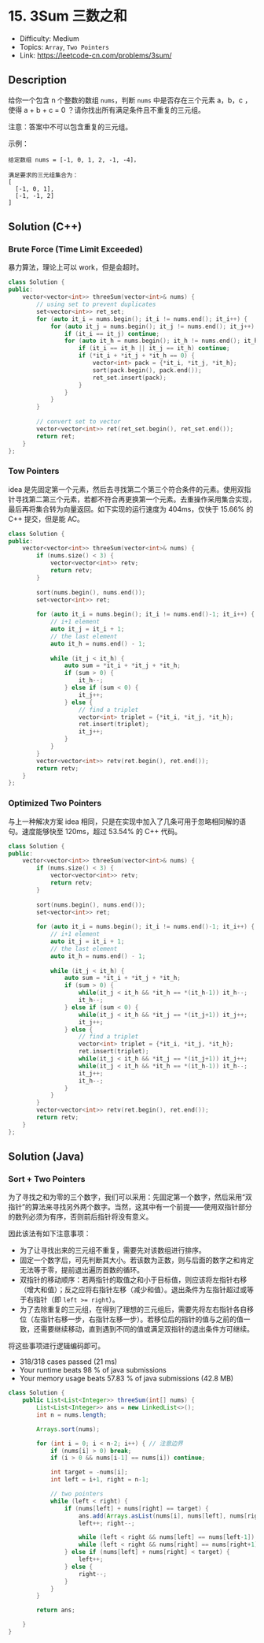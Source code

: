 # 15. 3Sum 三数之和

- Difficulty: Medium
- Topics: `Array`, `Two Pointers`
- Link: https://leetcode-cn.com/problems/3sum/

## Description

给你一个包含 n 个整数的数组 `nums`，判断 `nums` 中是否存在三个元素 a，b，c ，使得 a + b + c = 0 ？请你找出所有满足条件且不重复的三元组。

注意：答案中不可以包含重复的三元组。

示例：
```
给定数组 nums = [-1, 0, 1, 2, -1, -4]，

满足要求的三元组集合为：
[
  [-1, 0, 1],
  [-1, -1, 2]
]
```

## Solution (C++)

### Brute Force (Time Limit Exceeded)

暴力算法，理论上可以 work，但是会超时。

```cpp
class Solution {
public:
    vector<vector<int>> threeSum(vector<int>& nums) {
        // using set to prevent duplicates
        set<vector<int>> ret_set;
        for (auto it_i = nums.begin(); it_i != nums.end(); it_i++) {
            for (auto it_j = nums.begin(); it_j != nums.end(); it_j++) {
                if (it_i == it_j) continue;
                for (auto it_h = nums.begin(); it_h != nums.end(); it_h++) {
                    if (it_i == it_h || it_j == it_h) continue;
                    if (*it_i + *it_j + *it_h == 0) {
                        vector<int> pack = {*it_i, *it_j, *it_h};
                        sort(pack.begin(), pack.end());
                        ret_set.insert(pack);
                    }
                }
            }
        }
        
        // convert set to vector
        vector<vector<int>> ret(ret_set.begin(), ret_set.end());
        return ret;
    }
};
```

### Tow Pointers

idea 是先固定第一个元素，然后去寻找第二个第三个符合条件的元素。使用双指针寻找第二第三个元素，若都不符合再更换第一个元素。去重操作采用集合实现，最后再将集合转为向量返回。如下实现的运行速度为 404ms，仅快于 15.66% 的 C++ 提交，但是能 AC。

```cpp
class Solution {
public:
    vector<vector<int>> threeSum(vector<int>& nums) {
        if (nums.size() < 3) {
            vector<vector<int>> retv;
            return retv;
        }
        
        sort(nums.begin(), nums.end());
        set<vector<int>> ret;
        
        for (auto it_i = nums.begin(); it_i != nums.end()-1; it_i++) {
            // i+1 element
            auto it_j = it_i + 1;
            // the last element
            auto it_h = nums.end() - 1;
            
            while (it_j < it_h) {
                auto sum = *it_i + *it_j + *it_h;
                if (sum > 0) {
                    it_h--;
                } else if (sum < 0) {
                    it_j++;
                } else {
                    // find a triplet
                    vector<int> triplet = {*it_i, *it_j, *it_h};
                    ret.insert(triplet);
                    it_j++;
                }
            }
        }
        vector<vector<int>> retv(ret.begin(), ret.end());
        return retv;
    }
};
```

### Optimized Two Pointers

与上一种解决方案 idea 相同，只是在实现中加入了几条可用于忽略相同解的语句。速度能够快至 120ms，超过 53.54% 的 C++ 代码。

```cpp
class Solution {
public:
    vector<vector<int>> threeSum(vector<int>& nums) {
        if (nums.size() < 3) {
            vector<vector<int>> retv;
            return retv;
        }
        
        sort(nums.begin(), nums.end());
        set<vector<int>> ret;
        
        for (auto it_i = nums.begin(); it_i != nums.end()-1; it_i++) {
            // i+1 element
            auto it_j = it_i + 1;
            // the last element
            auto it_h = nums.end() - 1;
            
            while (it_j < it_h) {
                auto sum = *it_i + *it_j + *it_h;
                if (sum > 0) {
                    while(it_j < it_h && *it_h == *(it_h-1)) it_h--;
                    it_h--;
                } else if (sum < 0) {
                    while(it_j < it_h && *it_j == *(it_j+1)) it_j++;
                    it_j++;
                } else {
                    // find a triplet
                    vector<int> triplet = {*it_i, *it_j, *it_h};
                    ret.insert(triplet);
                    while(it_j < it_h && *it_j == *(it_j+1)) it_j++;
                    while(it_j < it_h && *it_h == *(it_h-1)) it_h--;
                    it_j++;
                    it_h--;
                }
            }
        }
        vector<vector<int>> retv(ret.begin(), ret.end());
        return retv;
    }
};
```

## Solution (Java)

### Sort + Two Pointers

为了寻找之和为零的三个数字，我们可以采用：先固定第一个数字，然后采用“双指针”的算法来寻找另外两个数字。当然，这其中有一个前提——使用双指针部分的数列必须为有序，否则前后指针将没有意义。

因此该法有如下注意事项：
- 为了让寻找出来的三元组不重复，需要先对该数组进行排序。
- 固定一个数字后，可先判断其大小。若该数为正数，则与后面的数字之和肯定无法等于零，提前退出遍历首数的循环。
- 双指针的移动顺序：若两指针的取值之和小于目标值，则应该将左指针右移（增大和值）；反之应将右指针左移（减少和值）。退出条件为左指针超过或等于右指针（即 `left >= right`）。
- 为了去除重复的三元组，在得到了理想的三元组后，需要先将左右指针各自移位（左指针右移一步，右指针左移一步）。若移位后的指针的值与之前的值一致，还需要继续移动，直到遇到不同的值或满足双指针的退出条件方可继续。

将这些事项进行逻辑编码即可。

- 318/318 cases passed (21 ms)
- Your runtime beats 98 % of java submissions
- Your memory usage beats 57.83 % of java submissions (42.8 MB)

```java
class Solution {
    public List<List<Integer>> threeSum(int[] nums) {
        List<List<Integer>> ans = new LinkedList<>();
        int n = nums.length;

        Arrays.sort(nums);

        for (int i = 0; i < n-2; i++) { // 注意边界
            if (nums[i] > 0) break;
            if (i > 0 && nums[i-1] == nums[i]) continue;

            int target = -nums[i];
            int left = i+1, right = n-1;

            // two pointers
            while (left < right) {
                if (nums[left] + nums[right] == target) {
                    ans.add(Arrays.asList(nums[i], nums[left], nums[right]));
                    left++; right--;

                    while (left < right && nums[left] == nums[left-1]) left++;
                    while (left < right && nums[right] == nums[right+1]) right--;
                } else if (nums[left] + nums[right] < target) {
                    left++;
                } else {
                    right--;
                }
            }
        }

        return ans;

    }
}
```
